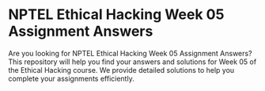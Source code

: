 # NPTEL Ethical Hacking Week 05 Assignment Answers

Are you looking for NPTEL Ethical Hacking Week 05 Assignment Answers? This repository will help you find your answers and solutions for Week 05 of the Ethical Hacking course. We provide detailed solutions to help you complete your assignments efficiently.